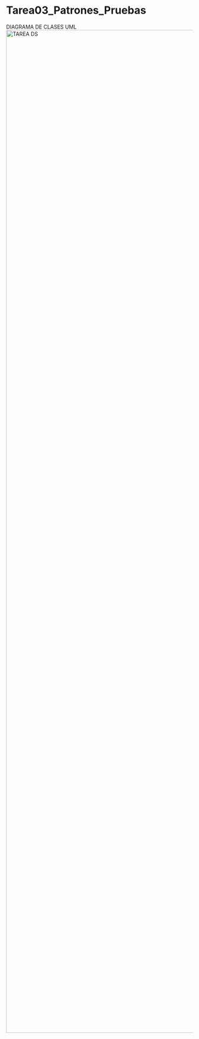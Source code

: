 # Tarea03_Patrones_Pruebas
DIAGRAMA DE CLASES UML
<img width="4050" height="2698" alt="TAREA DS" src="https://github.com/user-attachments/assets/c505949a-356b-4bd5-97e4-f50e0980d474" />
